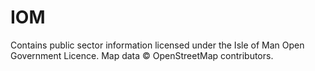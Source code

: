 # IOM

Contains public sector information licensed under the Isle of Man Open Government Licence. Map data © OpenStreetMap contributors.